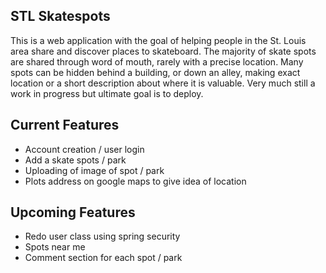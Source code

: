 ## STL Skatespots

This is a web application with the goal of helping people in the St. Louis area share and discover places to skateboard. The majority of skate spots are shared through word of mouth, rarely with a precise location. Many spots can be hidden behind a building, or down an alley, making exact location or a short description about where it is valuable. Very much still a work in progress but ultimate goal is to deploy.

## Current Features
  - Account creation / user login
  - Add a skate spots / park
  - Uploading of image of spot / park
  - Plots address on google maps to give idea of location

## Upcoming Features
  - Redo user class using spring security
  - Spots near me
  - Comment section for each spot / park
  
